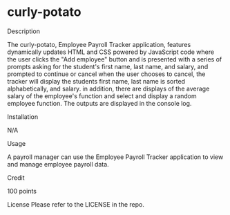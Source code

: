 # curly-potato

Description 

The curly-potato, Employee Payroll Tracker application, features dynamically updates HTML and CSS powered by JavaScript 
code where the user clicks the "Add employee" button and is presented with a series of prompts asking for the student's 
first name, last name, and salary, and prompted to continue or cancel when the user chooses to cancel, the tracker will 
display the students first name, last name is sorted alphabetically, and salary.
in addition, there are displays of the average salary of the employee's function and select and display a random employee function. The outputs are displayed in the console log. 

Installation

N/A

Usage

A payroll manager can use the Employee Payroll Tracker application to view and manage employee payroll data.

Credit

100 points

License
Please refer to the LICENSE in the repo.
